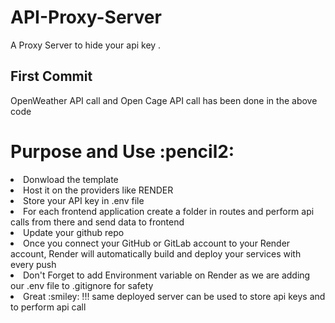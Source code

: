 # API-Proxy-Server

A Proxy Server to hide your api key . 

<h2>First Commit</h2>
<p>OpenWeather API call and Open Cage API call has been done in the above code</p>

<h1>Purpose and Use :pencil2:</h1>
<li>Donwload the template</li>
<li>Host it on the providers like RENDER</li>
<li>Store your API key in .env file</li>
<li>For each frontend application create a folder in routes and perform api calls from there and send data to frontend</li>
<li>Update your github repo</li>
<li>Once you connect your GitHub or GitLab account to your Render account, Render will automatically build and deploy your services with every push</li>
<li>Don't Forget to add Environment variable on Render as we are adding our .env file to .gitignore for safety </li>
<li>Great :smiley: !!! same deployed server can be used to store api keys and to perform api call</li>
